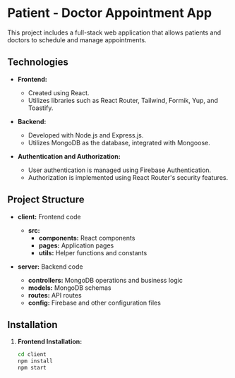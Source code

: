 # Patient - Doctor Appointment App

This project includes a full-stack web application that allows patients and doctors to schedule and manage appointments.

## Technologies

- **Frontend:**
  - Created using React.
  - Utilizes libraries such as React Router, Tailwind, Formik, Yup, and Toastify.

- **Backend:**
  - Developed with Node.js and Express.js.
  - Utilizes MongoDB as the database, integrated with Mongoose.
  
- **Authentication and Authorization:**
  - User authentication is managed using Firebase Authentication.
  - Authorization is implemented using React Router's security features.

## Project Structure

- **client:** Frontend code
  - **src:**
    - **components:** React components
    - **pages:** Application pages
    - **utils:** Helper functions and constants

- **server:** Backend code
  - **controllers:** MongoDB operations and business logic
  - **models:** MongoDB schemas
  - **routes:** API routes
  - **config:** Firebase and other configuration files

## Installation

1. **Frontend Installation:**
   ```bash
   cd client
   npm install
   npm start
